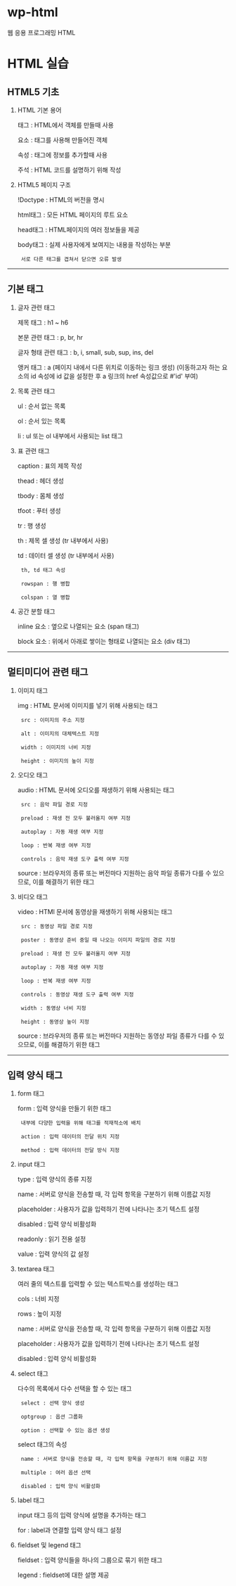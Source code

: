 # wp-html
웹 응용 프로그래밍 HTML 

# HTML 실습

## HTML5 기초

1. HTML 기본 용어

    태그 : HTML에서 객체를 만들때 사용

    요소 : 태그를 사용해 만들어진 객체

    속성 : 태그에 정보를 추가할때 사용

    주석 : HTML 코드를 설명하기 위해 작성

2. HTML5 페이지 구조

    !Doctype : HTML의 버전을 명시

    html태그 : 모든 HTML 페이지의 루트 요소

    head태그 : HTML페이지의 여러 정보들을 제공

    body태그 : 실제 사용자에게 보여지는 내용을 작성하는 부분

        서로 다른 태그를 겹쳐서 닫으면 오류 발생

------------

## 기본 태그

1. 글자 관련 태그

    제목 태그 : h1 ~ h6

    본문 관련 태그 : p, br, hr

    글자 형태 관련 태그 : b, i, small, sub, sup, ins, del

    앵커 태그 : a (페이지 내에서 다른 위치로 이동하는 링크 생성) (이동하고자 하는 요소의 id 속성에 id 값을 설정한 후 a 링크의 href 속성값으로 #'id' 부여)

2. 목록 관련 태그

    ul : 순서 없는 목록

    ol : 순서 있는 목록

    li : ul 또는 ol 내부에서 사용되는 list 태그
    
3. 표 관련 태그

    caption : 표의 제목 작성

    thead : 헤더 생성

    tbody : 몸체 생성

    tfoot : 푸터 생성

    tr : 행 생성

    th : 제목 셀 생성 (tr 내부에서 사용)

    td : 데이터 셀 생성 (tr 내부에서 사용)

        th, td 태그 속성

        rowspan : 행 병합

        colspan : 열 병합

4. 공간 분할 태그

    inline 요소 : 옆으로 나열되는 요소 (span 태그)

    block 요소 : 위에서 아래로 쌓이는 형태로 나열되는 요소 (div 태그)
    
------------

## 멀티미디어 관련 태그

1. 이미지 태그

    img : HTML 문서에 이미지를 넣기 위해 사용되는 태그
    
        src : 이미지의 주소 지정

        alt : 이미지의 대체텍스트 지정

        width : 이미지의 너비 지정

        height : 이미지의 높이 지정

2. 오디오 태그

    audio : HTML 문서에 오디오를 재생하기 위해 사용되는 태그

        src : 음악 파일 경로 지정

        preload : 재생 전 모두 불러올지 여부 지정

        autoplay : 자동 재생 여부 지정

        loop : 반복 재생 여부 지정

        controls : 음악 재생 도구 출력 여부 지정
    
    source : 브라우저의 종류 또는 버전마다 지원하는 음악 파일 종류가 다를 수 있으므로, 이를 해결하기 위한 태그

3. 비디오 태그

    video : HTMl 문서에 동영상을 재생하기 위해 사용되는 태그

        src : 동영상 파일 경로 지정

        poster : 동영상 준비 중일 때 나오는 이미지 파일의 경로 지정

        preload : 재생 전 모두 불러올지 여부 지정

        autoplay : 자동 재생 여부 지정

        loop : 반복 재생 여부 지정

        controls : 동영상 재생 도구 출력 여부 지정

        width : 동영상 너비 지정

        height : 동영상 높이 지정
    
    source : 브라우저의 종류 또는 버전마다 지원하는 동영상 파일 종류가 다를 수 있으므로, 이를 해결하기 위한 태그

------------

## 입력 양식 태그

1. form 태그

    form : 입력 양식을 만들기 위한 태그

        내부에 다양한 입력을 위해 태그를 적재적소에 배치

        action : 입력 데이터의 전달 위치 지정

        method : 입력 데이터의 전달 방식 지정

2. input 태그

    type : 입력 양식의 종류 지정

    name : 서버로 양식을 전송할 때, 각 입력 항목을 구분하기 위해 이름값 지정

    placeholder : 사용자가 값을 입력하기 전에 나타나는 초기 텍스트 설정

    disabled : 입력 양식 비활성화

    readonly : 읽기 전용 설정

    value : 입력 양식의 값 설정

3. textarea 태그

    여러 줄의 텍스트를 입력할 수 있는 텍스트박스를 생성하는 태그

    cols : 너비 지정
    
    rows : 높이 지정

    name : 서버로 양식을 전송할 때, 각 입력 항목을 구분하기 위해 이름값 지정

    placeholder : 사용자가 값을 입력하기 전에 나타나는 초기 텍스트 설정

    disabled : 입력 양식 비활성화

4. select 태그

    다수의 목록에서 다수 선택을 할 수 있는 태그

        select : 선택 양식 생성

        optgroup : 옵션 그룹화

        option : 선택할 수 있는 옵션 생성
    
    select 태그의 속성

        name : 서버로 양식을 전송할 때, 각 입력 항목을 구분하기 위해 이름값 지정

        multiple : 여러 옵션 선택

        disabled : 입력 양식 비활성화

5. label 태그

    input 태그 등의 입력 양식에 설명을 추가하는 태그

    for : label과 연결할 입력 양식 태그 설정

6. fieldset 및 legend 태그

    fieldset : 입력 양식들을 하나의 그룹으로 묶기 위한 태그

    legend : fieldset에 대한 설명 제공

